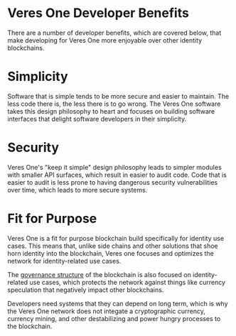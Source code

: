 # Veres One Developer Benefits

There are a number of developer benefits, which are covered below, that
make developing for Veres One more enjoyable over other identity blockchains.

# Simplicity

Software that is simple tends to be more secure and easier to maintain. The
less code there is, the less there is to go wrong. The Veres One software
takes this design philosophy to heart and focuses on building software
interfaces that delight software developers in their simplicity.

# Security

Veres One's "keep it simple" design philosophy leads to simpler modules with
smaller API surfaces, which result in easier to audit code. Code that is
easier to audit is less prone to having dangerous security vulnerabilities
over time, which leads to more secure systems.

# Fit for Purpose

Veres One is a fit for purpose blockchain build specifically for identity use
cases. This means that, unlike side chains and other solutions that shoe horn
identity into the blockchain, Veres one focuses and optimizes the network for
identity-related use cases.

The [governance structure](../network/governance.md) of the blockchain is
also focused on identity-related use cases, which protects the network against
things like currency speculation that negatively impact other blockchains.

Developers need systems that they can depend on long term, which is why the
Veres One network does not integate a cryptographic currency, currency
mining, and other destabilizing and power hungry processes to the blockchain.
